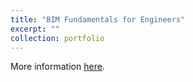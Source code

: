 ```yaml
---
title: "BIM Fundamentals for Engineers"
excerpt: ""
collection: portfolio
---
```


More information [here](https://www.coursera.org/learn/bim-fundamentals?utm_medium=sem&utm_source=gg&utm_campaign=B2C_EMEA__coursera_FTCOF_career-academy_pmax-multiple-audiences-country-multi-set2&campaignid=20882109092&adgroupid=&device=c&keyword=&matchtype=&network=x&devicemodel=&adposition=&creativeid=&hide_mobile_promo&gad_source=1&gclid=CjwKCAjwk8e1BhALEiwAc8MHiHp3bmKGEwu4Me-tctyVvsCbm4TF5Pton0YoPhzYOneNiCv7gqzL1hoCYukQAvD_BwE "Coursera").

